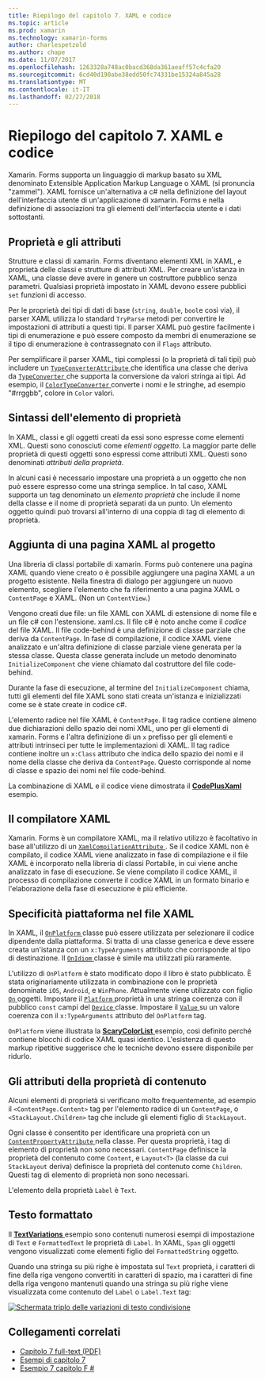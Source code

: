 ```yaml
---
title: Riepilogo del capitolo 7. XAML e codice
ms.topic: article
ms.prod: xamarin
ms.technology: xamarin-forms
author: charlespetzold
ms.author: chape
ms.date: 11/07/2017
ms.openlocfilehash: 1263328a748ac0bacd368da361aeaff57c4cfa20
ms.sourcegitcommit: 6cd40d190abe38edd50fc74331be15324a845a28
ms.translationtype: MT
ms.contentlocale: it-IT
ms.lasthandoff: 02/27/2018
---
```

# <a name="summary-of-chapter-7-xaml-vs-code"></a>Riepilogo del capitolo 7. XAML e codice

Xamarin. Forms supporta un linguaggio di markup basato su XML denominato Extensible Application Markup Language o XAML (si pronuncia "zammel"). XAML fornisce un'alternativa a c# nella definizione del layout dell'interfaccia utente di un'applicazione di xamarin. Forms e nella definizione di associazioni tra gli elementi dell'interfaccia utente e i dati sottostanti.

## <a name="properties-and-attributes"></a>Proprietà e gli attributi

Strutture e classi di xamarin. Forms diventano elementi XML in XAML, e proprietà delle classi e strutture di attributi XML. Per creare un'istanza in XAML, una classe deve avere in genere un costruttore pubblico senza parametri. Qualsiasi proprietà impostato in XAML devono essere pubblici `set` funzioni di accesso.

Per le proprietà dei tipi di dati di base (`string`, `double`, `bool`e così via), il parser XAML utilizza lo standard `TryParse` metodi per convertire le impostazioni di attributi a questi tipi. Il parser XAML può gestire facilmente i tipi di enumerazione e può essere composto da membri di enumerazione se il tipo di enumerazione è contrassegnato con il `Flags` attributo.

Per semplificare il parser XAML, tipi complessi (o la proprietà di tali tipi) può includere un [ `TypeConverterAttribute` ](https://developer.xamarin.com/api/type/Xamarin.Forms.TypeConverterAttribute/) che identifica una classe che deriva da [ `TypeConverter` ](https://developer.xamarin.com/api/type/Xamarin.Forms.TypeConverter/) che supporta la conversione da valori stringa ai tipi. Ad esempio, il [ `ColorTypeConverter` ](https://developer.xamarin.com/api/type/Xamarin.Forms.ColorTypeConverter/) converte i nomi e le stringhe, ad esempio "#rrggbb", colore in `Color` valori.

## <a name="property-element-syntax"></a>Sintassi dell'elemento di proprietà

In XAML, classi e gli oggetti creati da essi sono espresse come elementi XML. Questi sono conosciuti come *elementi oggetto*. La maggior parte delle proprietà di questi oggetti sono espressi come attributi XML. Questi sono denominati *attributi della proprietà*.

In alcuni casi è necessario impostare una proprietà a un oggetto che non può essere espresso come una stringa semplice. In tal caso, XAML supporta un tag denominato un *elemento proprietà* che include il nome della classe e il nome di proprietà separati da un punto. Un elemento oggetto quindi può trovarsi all'interno di una coppia di tag di elemento di proprietà.

## <a name="adding-a-xaml-page-to-your-project"></a>Aggiunta di una pagina XAML al progetto

Una libreria di classi portabile di xamarin. Forms può contenere una pagina XAML quando viene creato o è possibile aggiungere una pagina XAML a un progetto esistente. Nella finestra di dialogo per aggiungere un nuovo elemento, scegliere l'elemento che fa riferimento a una pagina XAML o `ContentPage` e XAML. (Non un `ContentView`.)

Vengono creati due file: un file XAML con XAML di estensione di nome file e un file c# con l'estensione. xaml.cs. Il file c# è noto anche come il *codice* del file XAML. Il file code-behind è una definizione di classe parziale che deriva da `ContentPage`. In fase di compilazione, il codice XAML viene analizzato e un'altra definizione di classe parziale viene generata per la stessa classe. Questa classe generata include un metodo denominato `InitializeComponent` che viene chiamato dal costruttore del file code-behind.

Durante la fase di esecuzione, al termine del `InitializeComponent` chiama, tutti gli elementi del file XAML sono stati creata un'istanza e inizializzati come se è state create in codice c#.

L'elemento radice nel file XAML è `ContentPage`. Il tag radice contiene almeno due dichiarazioni dello spazio dei nomi XML, uno per gli elementi di xamarin. Forms e l'altra definizione di un `x` prefisso per gli elementi e attributi intrinseci per tutte le implementazioni di XAML. Il tag radice contiene inoltre un `x:Class` attributo che indica dello spazio dei nomi e il nome della classe che deriva da `ContentPage`. Questo corrisponde al nome di classe e spazio dei nomi nel file code-behind.

La combinazione di XAML e il codice viene dimostrata il [ **CodePlusXaml** ](https://github.com/xamarin/xamarin-forms-book-samples/tree/master/Chapter07) esempio.

## <a name="the-xaml-compiler"></a>Il compilatore XAML

Xamarin. Forms è un compilatore XAML, ma il relativo utilizzo è facoltativo in base all'utilizzo di un [ `XamlCompilationAttribute` ](https://developer.xamarin.com/api/type/Xamarin.Forms.Xaml.XamlCompilationAttribute/). Se il codice XAML non è compilato, il codice XAML viene analizzato in fase di compilazione e il file XAML è incorporato nella libreria di classi Portabile, in cui viene anche analizzato in fase di esecuzione. Se viene compilato il codice XAML, il processo di compilazione converte il codice XAML in un formato binario e l'elaborazione della fase di esecuzione è più efficiente.

## <a name="platform-specificity-in-the-xaml-file"></a>Specificità piattaforma nel file XAML

In XAML, il [ `OnPlatform` ](https://developer.xamarin.com/api/type/Xamarin.Forms.OnPlatform%3CT%3E/) classe può essere utilizzata per selezionare il codice dipendente dalla piattaforma. Si tratta di una classe generica e deve essere creata un'istanza con un `x:TypeArguments` attributo che corrisponde al tipo di destinazione. Il [ `OnIdiom` ](https://developer.xamarin.com/api/type/Xamarin.Forms.OnIdiom%3CT%3E/) classe è simile ma utilizzati più raramente.

L'utilizzo di `OnPlatform` è stato modificato dopo il libro è stato pubblicato. È stata originariamente utilizzata in combinazione con le proprietà denominate `iOS`, `Android`, e `WinPhone`. Attualmente viene utilizzato con figlio [ `On` ](https://developer.xamarin.com/api/type/Xamarin.Forms.On/) oggetti. Impostare il [ `Platform` ](https://developer.xamarin.com/api/property/Xamarin.Forms.On.Platform/) proprietà in una stringa coerenza con il pubblico `const` campi del [ `Device` ](https://developer.xamarin.com/api/type/Xamarin.Forms.Device/) classe. Impostare il [ `Value` ](https://developer.xamarin.com/api/property/Xamarin.Forms.On.Value/) su un valore coerenza con il `x:TypeArguments` attributo del `OnPlatform` tag.

`OnPlatform` viene illustrata la [ **ScaryColorList** ](https://github.com/xamarin/xamarin-forms-book-samples/tree/master/Chapter07/ScaryColorList) esempio, così definito perché contiene blocchi di codice XAML quasi identico. L'esistenza di questo markup ripetitive suggerisce che le tecniche devono essere disponibile per ridurlo.

## <a name="the-content-property-attributes"></a>Gli attributi della proprietà di contenuto

Alcuni elementi di proprietà si verificano molto frequentemente, ad esempio il `<ContentPage.Content>` tag per l'elemento radice di un `ContentPage`, o `<StackLayout.Children>` tag che include gli elementi figlio di `StackLayout`.

Ogni classe è consentito per identificare una proprietà con un [ `ContentPropertyAttribute` ](https://developer.xamarin.com/api/type/Xamarin.Forms.ContentPropertyAttribute/) nella classe. Per questa proprietà, i tag di elemento di proprietà non sono necessari. `ContentPage` definisce la proprietà del contenuto come `Content`, e `Layout<T>` (la classe da cui `StackLayout` deriva) definisce la proprietà del contenuto come `Children`. Questi tag di elemento di proprietà non sono necessari.

L'elemento della proprietà `Label` è `Text`.

## <a name="formatted-text"></a>Testo formattato

Il [ **TextVariations** ](https://github.com/xamarin/xamarin-forms-book-samples/tree/master/Chapter07/TextVariations) esempio sono contenuti numerosi esempi di impostazione di `Text` e `FormattedText` le proprietà di `Label`. In XAML, `Span` gli oggetti vengono visualizzati come elementi figlio del `FormattedString` oggetto.

 Quando una stringa su più righe è impostata sul `Text` proprietà, i caratteri di fine della riga vengono convertiti in caratteri di spazio, ma i caratteri di fine della riga vengono mantenuti quando una stringa su più righe viene visualizzata come contenuto del `Label` o `Label.Text` tag:

 [![Schermata triplo delle variazioni di testo condivisione](images/ch07fg03-small.png "variazioni di testo formattato")](images/ch07fg03-large.png "variazioni di testo formattato")



## <a name="related-links"></a>Collegamenti correlati

- [Capitolo 7 full-text (PDF)](https://download.xamarin.com/developer/xamarin-forms-book/XamarinFormsBook-Ch07-Apr2016.pdf)
- [Esempi di capitolo 7](https://github.com/xamarin/xamarin-forms-book-samples/tree/master/Chapter07)
- [Esempio 7 capitolo F #](https://github.com/xamarin/xamarin-forms-book-samples/tree/master/Chapter07/FS/CodePlusXaml)
